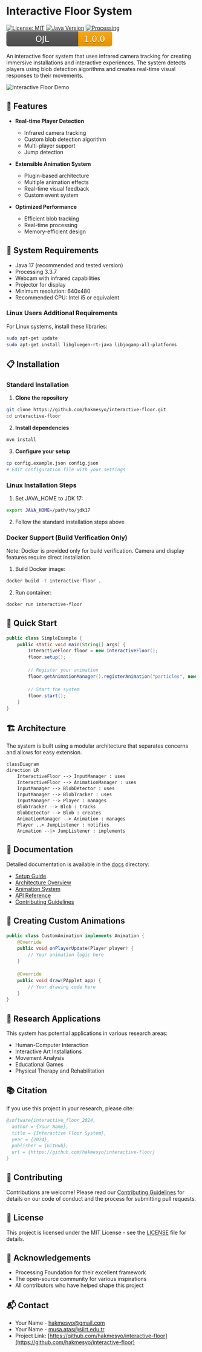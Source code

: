 # Interactive Floor System

[![License: MIT](https://img.shields.io/badge/License-MIT-yellow.svg)](https://opensource.org/licenses/MIT)
[![Java Version](https://img.shields.io/badge/Java-17-orange.svg)](https://www.oracle.com/java/technologies/javase/jdk17-archive-downloads.html)
[![Processing](https://img.shields.io/badge/Processing-3.3.7-blue.svg)](https://processing.org/)
[![Open Jazari Library](https://github.com/hakmesyo/OJL/blob/master/ojl_orange.svg)](https://github.com/hakmesyo/OJL.git)

An interactive floor system that uses infrared camera tracking for creating immersive installations and interactive experiences. The system detects players using blob detection algorithms and creates real-time visual responses to their movements.

![Interactive Floor Demo](assets/demo.gif)

## 🌟 Features

- **Real-time Player Detection**
  - Infrared camera tracking
  - Custom blob detection algorithm
  - Multi-player support
  - Jump detection

- **Extensible Animation System**
  - Plugin-based architecture
  - Multiple animation effects
  - Real-time visual feedback
  - Custom event system

- **Optimized Performance**
  - Efficient blob tracking
  - Real-time processing
  - Memory-efficient design

## 🔧 System Requirements

- Java 17 (recommended and tested version)
- Processing 3.3.7
- Webcam with infrared capabilities
- Projector for display
- Minimum resolution: 640x480
- Recommended CPU: Intel i5 or equivalent

### Linux Users Additional Requirements
For Linux systems, install these libraries:
```bash
sudo apt-get update
sudo apt-get install libgluegen-rt-java libjogamp-all-platforms
```

## 📋 Installation

### Standard Installation
1. **Clone the repository**
```bash
git clone https://github.com/hakmesyo/interactive-floor.git
cd interactive-floor
```

2. **Install dependencies**
```bash
mvn install
```

3. **Configure your setup**
```bash
cp config.example.json config.json
# Edit configuration file with your settings
```

### Linux Installation Steps
1. Set JAVA_HOME to JDK 17:
```bash
export JAVA_HOME=/path/to/jdk17
```

2. Follow the standard installation steps above

### Docker Support (Build Verification Only)
Note: Docker is provided only for build verification. Camera and display features require direct installation.

1. Build Docker image:
```bash
docker build -t interactive-floor .
```

2. Run container:
```bash
docker run interactive-floor
```

## 🚀 Quick Start

```java
public class SimpleExample {
    public static void main(String[] args) {
        InteractiveFloor floor = new InteractiveFloor();
        floor.setup();
        
        // Register your animation
        floor.getAnimationManager().registerAnimation("particles", new ParticleAnimation());
        
        // Start the system
        floor.start();
    }
}
```

## 🏗 Architecture

The system is built using a modular architecture that separates concerns and allows for easy extension.

```mermaid
classDiagram
direction LR
    InteractiveFloor --> InputManager : uses
    InteractiveFloor --> AnimationManager : uses
    InputManager --> BlobDetector : uses
    InputManager --> BlobTracker : uses
    InputManager --> Player : manages
    BlobTracker --> Blob : tracks
    BlobDetector --> Blob : creates
    AnimationManager --> Animation : manages
    Player ..> JumpListener : notifies
    Animation --|> JumpListener : implements
```

## 📖 Documentation

Detailed documentation is available in the [docs](docs/) directory:
- [Setup Guide](docs/setup.md)
- [Architecture Overview](docs/architecture.md)
- [Animation System](docs/animations.md)
- [API Reference](docs/api.md)
- [Contributing Guidelines](docs/contributing.md)

## 🎨 Creating Custom Animations

```java
public class CustomAnimation implements Animation {
    @Override
    public void onPlayerUpdate(Player player) {
        // Your animation logic here
    }
    
    @Override
    public void draw(PApplet app) {
        // Your drawing code here
    }
}
```

## 🔬 Research Applications

This system has potential applications in various research areas:
- Human-Computer Interaction
- Interactive Art Installations
- Movement Analysis
- Educational Games
- Physical Therapy and Rehabilitation

## 📚 Citation

If you use this project in your research, please cite:

```bibtex
@software{interactive_floor_2024,
  author = {Your Name},
  title = {Interactive Floor System},
  year = {2024},
  publisher = {GitHub},
  url = {https://github.com/hakmesyo/interactive-floor}
}
```

## 🤝 Contributing

Contributions are welcome! Please read our [Contributing Guidelines](docs/contributing.md) for details on our code of conduct and the process for submitting pull requests.

## 📄 License

This project is licensed under the MIT License - see the [LICENSE](docs/license.md) file for details.

## 🙏 Acknowledgements

- Processing Foundation for their excellent framework
- The open-source community for various inspirations
- All contributors who have helped shape this project

## 📬 Contact

- Your Name - [hakmesyo@gmail.com](mailto:hakmesyo@gmail.com)
- Your Name - [musa.atas@siirt.edu.tr](mailto:musa.atas@siirt.edu.tr)
- Project Link: [https://github.com/hakmesyo/interactive-floor](https://github.com/hakmesyo/interactive-floor)
